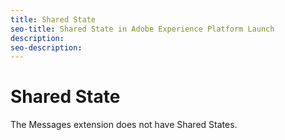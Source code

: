 ```yaml
---
title: Shared State
seo-title: Shared State in Adobe Experience Platform Launch
description: 
seo-description: 
---
```


# Shared State

The Messages extension does not have Shared States.

